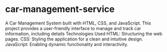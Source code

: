 # car-management-service
A Car Management System built with HTML, CSS, and JavaScript. This project provides a user-friendly interface to manage and track car information, including details 
Technologies Used
HTML: Structuring the web pages.
CSS: Styling the application for a clean and intuitive design.
JavaScript: Enabling dynamic functionality and interactivity.


